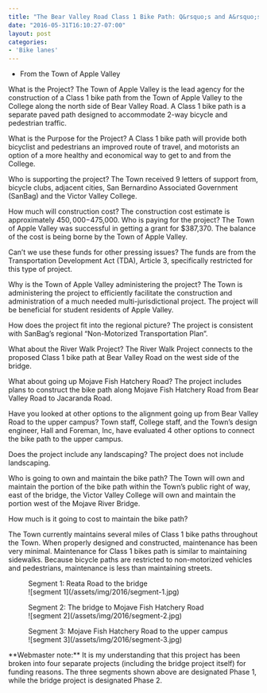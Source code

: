 ```yaml
---
title: "The Bear Valley Road Class 1 Bike Path: Q&rsquo;s and A&rsquo;s"
date: "2016-05-31T16:10:27-07:00"
layout: post
categories:
- 'Bike lanes'
---
```


- From the Town of Apple Valley

What is the Project? The Town of Apple Valley is the lead agency for the construction of a Class 1 bike path from the Town of Apple Valley to the College along the north side of Bear Valley Road. A Class 1 bike path is a separate paved path designed to accommodate 2-way bicycle and pedestrian traffic.

What is the Purpose for the Project? A Class 1 bike path will provide both bicyclist and pedestrians an improved route of travel, and motorists an option of a more healthy and economical way to get to and from the College.

Who is supporting the project? The Town received 9 letters of support from, bicycle clubs, adjacent cities, San Bernardino Associated Government (SanBag) and the Victor Valley College.

How much will construction cost? The construction cost estimate is approximately $450,000-$475,000. Who is paying for the project? The Town of Apple Valley was successful in getting a grant for $387,370. The balance of the cost is being borne by the Town of Apple Valley.

Can’t we use these funds for other pressing issues? The funds are from the Transportation Development Act (TDA), Article 3, specifically restricted for this type of project.

Why is the Town of Apple Valley administering the project? The Town is administering the project to efficiently facilitate the construction and administration of a much needed multi-jurisdictional project. The project will be beneficial for student residents of Apple Valley.

How does the project fit into the regional picture? The project is consistent with SanBag’s regional “Non-Motorized Transportation Plan”.

What about the River Walk Project? The River Walk Project connects to the proposed Class 1 bike path at Bear Valley Road on the west side of the bridge.

What about going up Mojave Fish Hatchery Road? The project includes plans to construct the bike path along Mojave Fish Hatchery Road from Bear Valley Road to Jacaranda Road.

Have you looked at other options to the alignment going up from Bear Valley Road to the upper campus? Town staff, College staff, and the Town’s design engineer, Hall and Foreman, Inc, have evaluated 4 other options to connect the bike path to the upper campus.

Does the project include any landscaping? The project does not include landscaping.

Who is going to own and maintain the bike path? The Town will own and maintain the portion of the bike path within the Town’s public right of way, east of the bridge, the Victor Valley College will own and maintain the portion west of the Mojave River Bridge.

How much is it going to cost to maintain the bike path?

The Town currently maintains several miles of Class 1 bike paths throughout the Town. When properly designed and constructed, maintenance has been very minimal. Maintenance for Class 1 bikes path is similar to maintaining sidewalks. Because bicycle paths are restricted to non-motorized vehicles and pedestrians, maintenance is less than maintaining streets.

<figure><figcaption>Segment 1: Reata Road to the bridge</figcaption>![segment 1](/assets/img/2016/segment-1.jpg)</figure><figure><figcaption>Segment 2: The bridge to Mojave Fish Hatchery Road</figcaption>![segment 2](/assets/img/2016/segment-2.jpg)</figure><figure><figcaption>Segment 3: Mojave Fish Hatchery Road to the upper campus</figcaption>![segment 3](/assets/img/2016/segment-3.jpg)</figure>**Webmaster note:** It is my understanding that this project has been broken into four separate projects (including the bridge project itself) for funding reasons. The three segments shown above are designated Phase 1, while the bridge project is designated Phase 2.